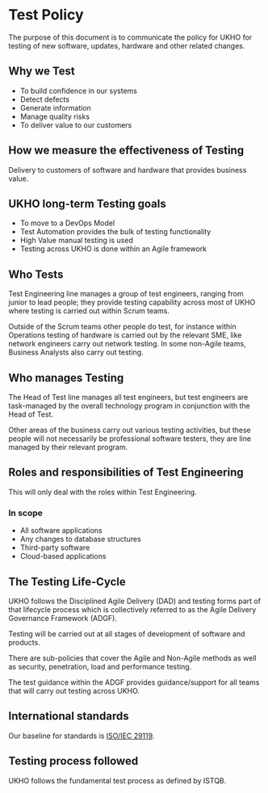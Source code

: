 # Test Policy

The purpose of this document is to communicate the policy for UKHO for testing of new software, updates, hardware and other related changes.

## Why we Test

* To build confidence in our systems
* Detect defects
* Generate information
* Manage quality risks
* To deliver value to our customers

## How we measure the effectiveness of Testing

Delivery to customers of software and hardware that provides business value.

## UKHO long-term Testing goals

* To move to a DevOps Model
* Test Automation provides the bulk of testing functionality
* High Value manual testing is used
* Testing across UKHO is done within an Agile framework

## Who Tests

Test Engineering line manages a group of test engineers, ranging from junior to lead people; they provide testing capability across most of UKHO where testing is carried out within Scrum teams.

Outside of the Scrum teams other people do test, for instance within Operations testing of hardware is carried out by the relevant SME, like network engineers carry out network testing. In some non-Agile teams, Business Analysts also carry out testing.

## Who manages Testing

The Head of Test line manages all test engineers, but test engineers are task-managed by the overall technology program in conjunction with the Head of Test.

Other areas of the business carry out various testing activities, but these people will not necessarily be professional software testers, they are line managed by their relevant program.

## Roles and responsibilities of Test Engineering

This will only deal with the roles within Test Engineering.

### In scope

* All software applications
* Any changes to database structures
* Third-party software
* Cloud-based applications

## The Testing Life-Cycle

UKHO follows the Disciplined Agile Delivery (DAD) and testing forms part of that lifecycle process which is collectively referred to as the Agile Delivery Governance Framework (ADGF).

Testing will be carried out at all stages of development of software and products.

There are sub-policies that cover the Agile and Non-Agile methods as well as security, penetration, load and performance testing.

The test guidance within the ADGF provides guidance/support for all teams that will carry out testing across UKHO.

## International standards

Our baseline for standards is [ISO/IEC 29119](http://www.softwaretestingstandard.org/).

## Testing process followed

UKHO follows the fundamental test process as defined by ISTQB.
